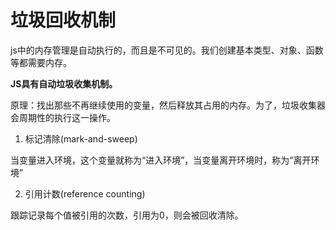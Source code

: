 

# 垃圾回收机制


js中的内存管理是自动执行的，而且是不可见的。我们创建基本类型、对象、函数等都需要内存。


**JS具有自动垃圾收集机制。**

原理：找出那些不再继续使用的变量，然后释放其占用的内存。为了，垃圾收集器会周期性的执行这一操作。

1. 标记清除(mark-and-sweep)

  当变量进入环境，这个变量就称为“进入环境”，当变量离开环境时，称为“离开环境”

2. 引用计数(reference counting)
    
  跟踪记录每个值被引用的次数，引用为0，则会被回收清除。


